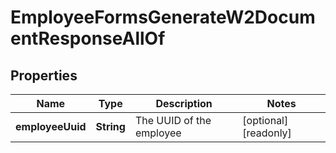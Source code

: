 

# EmployeeFormsGenerateW2DocumentResponseAllOf


## Properties

| Name | Type | Description | Notes |
|------------ | ------------- | ------------- | -------------|
|**employeeUuid** | **String** | The UUID of the employee |  [optional] [readonly] |



